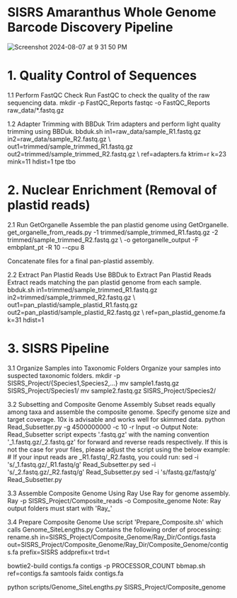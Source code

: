 # SISRS Amaranthus Whole Genome Barcode Discovery Pipeline

![Screenshot 2024-08-07 at 9 31 50 PM](https://github.com/user-attachments/assets/ceb749bf-acbe-4223-bcbe-f7808cb1c60b)

# 1. Quality Control of Sequences

1.1 Perform FastQC Check Run FastQC to check the quality of the raw sequencing data. 
mkdir -p FastQC_Reports fastqc -o FastQC_Reports raw_data/*.fastq.gz

1.2 Adapter Trimming with BBDuk Trim adapters and perform light quality trimming using BBDuk. 
bbduk.sh in1=raw_data/sample_R1.fastq.gz in2=raw_data/sample_R2.fastq.gz \ out1=trimmed/sample_trimmed_R1.fastq.gz out2=trimmed/sample_trimmed_R2.fastq.gz \ ref=adapters.fa ktrim=r k=23 mink=11 hdist=1 tpe tbo

# 2. Nuclear Enrichment (Removal of plastid reads)

2.1 Run GetOrganelle Assemble the pan plastid genome using GetOrganelle. 
get_organelle_from_reads.py -1 trimmed/sample_trimmed_R1.fastq.gz -2 trimmed/sample_trimmed_R2.fastq.gz \ -o getorganelle_output -F embplant_pt -R 10 --cpu 8

Concatenate files for a final pan-plastid assembly.

2.2 Extract Pan Plastid Reads Use BBDuk to Extract Pan Plastid Reads Extract reads matching the pan plastid genome from each sample. 
bbduk.sh in1=trimmed/sample_trimmed_R1.fastq.gz in2=trimmed/sample_trimmed_R2.fastq.gz \ out1=pan_plastid/sample_plastid_R1.fastq.gz out2=pan_plastid/sample_plastid_R2.fastq.gz \ ref=pan_plastid_genome.fa k=31 hdist=1

# 3. SISRS Pipeline

3.1 Organize Samples into Taxonomic Folders Organize your samples into suspected taxonomic folders. 
mkdir -p SISRS_Project/{Species1,Species2,...} mv sample1.fastq.gz SISRS_Project/Species1/ mv sample2.fastq.gz SISRS_Project/Species2/

3.2 Subsetting and Composite Genome Assembly Subset reads equally among taxa and assemble the composite genome. Specify genome size and target coverage. 10x is advisable and works well for skimmed data. python Read_Subsetter.py -g 4500000000 -c 10 -r Input -o Output Note: Read_Subsetter script expects '.fastq.gz' with the naming convention '_1.fastq.gz/_2.fastq.gz' for forward and reverse reads respectively. If this is not the case for your files, please adjust the script using the below example: # If your input reads are _R1.fastq/_R2.fastq, you could run: sed -i 's/_1.fastq.gz/_R1.fastq/g' Read_Subsetter.py sed -i 's/_2.fastq.gz/_R2.fastq/g' Read_Subsetter.py sed -i 's/fastq.gz/fastq/g' Read_Subsetter.py

3.3 Assemble Composite Genome Using Ray Use Ray for genome assembly. 
Ray -p SISRS_Project/Composite_reads -o Composite_genome Note: Ray output folders must start with 'Ray_'

3.4 Prepare Composite Genome Use script 'Prepare_Composite.sh' which calls Genome_SiteLengths.py Contains the following order of processing: 
rename.sh in=SISRS_Project/Composite_Genome/Ray_Dir/Contigs.fasta out=SISRS_Project/Composite_Genome/Ray_Dir/Composite_Genome/contigs.fa prefix=SISRS addprefix=t trd=t

bowtie2-build contigs.fa contigs -p PROCESSOR_COUNT bbmap.sh ref=contigs.fa samtools faidx contigs.fa

python scripts/Genome_SiteLengths.py SISRS_Project/Composite_genome
